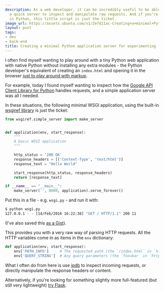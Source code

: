 ```yaml
---
description: As a web developer, it can be incredibly useful to be able to spin up
  a quick server to inspect and manipulate raw requests. And if you're used to working
  in Python, this little script is just the ticket.
image_url: https://assets.ubuntu.com/v1/2efd11ac-Creating+a+minimal+Python+application+server+for+experimenting.jpeg
layout: post
tags:
- dev
- back-end
title: Creating a minimal Python application server for experimenting
---
```


I often find myself wanting to play around with a tiny Python web application
with native Python without installing any extra modules -
the Python developer's equivalent of creating an `index.html` and opening it
in the browser [just to play around with markup][].

For example, today I found myself wanting to inspect how the
[Google API Client Library for Python][] handles requests, and a simple
application server was all I needed.

In these situations, the following minimal WSGI application, using the built-in
[wsgiref library][] is just the ticket:

``` python
from wsgiref.simple_server import make_server


def application(env, start_response):
    """
    A basic WSGI application
    """

    http_status = '200 OK'
    response_headers = [('Content-Type', 'text/html')]
    response_text = "Hello World"

    start_response(http_status, response_headers)
    return [response_text]

if __name__ == "__main__":
    make_server('', 8000, application).serve_forever()
```

Put this in a file - e.g. `wsgi.py` - and run it with:

``` bash
$ python wsgi.py
127.0.0.1 - - [14/Feb/2016 16:22:38] "GET / HTTP/1.1" 200 11
```

(I've also saved this [as a Gist][]).

This provides you with a very raw way of parsing HTTP requests. All the
HTTP variables come in as items in the `env` dictionary:

``` python
def application(env, start_response):
    env['PATH_INFO']     # The requested path (the `/index.html` in `http://example.com/index.html`),
    env['QUERY_STRING']  # Any query parameters (the `foo=bar` in `http://example.com/index.html?foo=bar`).
```

What I often do from here is use [ipdb][] to inspect incoming requests, or
directly manipulate the response headers or content.

Alternatively, if you're looking for something slightly more full-featured
(but still very lightweight) [try Flask][].


[Google API Client Library for Python]: https://developers.google.com/api-client-library/python/ "Google API Client Library for Python"
[wsgiref library]: https://docs.python.org/2/library/wsgiref.html "Python docs: wsgiref — WSGI Utilities and Reference Implementation"
[as a Gist]: https://gist.github.com/nottrobin/8c12c9921aeb885dbe07 "GitHub Gist (nottrobin): Simple WSGI application server"
[ipdb]: https://pypi.python.org/pypi/ipdb "Python package index: ipdb"
[try Flask]: http://flask.pocoo.org/docs/0.10/quickstart/ "Flask: Quickstart"
[just to play around with markup]: http://www.yourhtmlsource.com/myfirstsite/myfirstpage.html "HTML Source HTML Tutorials: My First Page"

